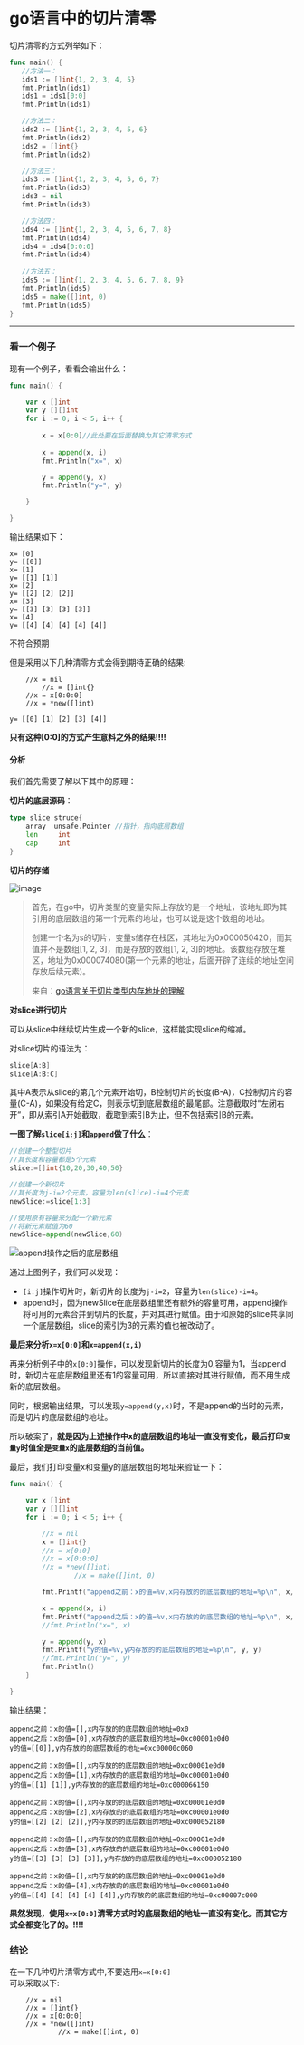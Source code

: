 # go语言中的切片清零

切片清零的方式列举如下：

```go
func main() {
   //方法一：
   ids1 := []int{1, 2, 3, 4, 5}
   fmt.Println(ids1)
   ids1 = ids1[0:0]
   fmt.Println(ids1)

   //方法二：
   ids2 := []int{1, 2, 3, 4, 5, 6}
   fmt.Println(ids2)
   ids2 = []int{}
   fmt.Println(ids2)

   //方法三：
   ids3 := []int{1, 2, 3, 4, 5, 6, 7}
   fmt.Println(ids3)
   ids3 = nil
   fmt.Println(ids3)

   //方法四：
   ids4 := []int{1, 2, 3, 4, 5, 6, 7, 8}
   fmt.Println(ids4)
   ids4 = ids4[0:0:0]
   fmt.Println(ids4)
   
   //方法五：
   ids5 := []int{1, 2, 3, 4, 5, 6, 7, 8, 9}
   fmt.Println(ids5)
   ids5 = make([]int, 0)
   fmt.Println(ids5)
}
```


-----

### 看一个例子

现有一个例子，看看会输出什么：

```go
func main() {

	var x []int
	var y [][]int
	for i := 0; i < 5; i++ {
        
		x = x[0:0]//此处要在后面替换为其它清零方式
        
		x = append(x, i)
		fmt.Println("x=", x)

		y = append(y, x)
		fmt.Println("y=", y)

	}

}
```

输出结果如下：

```
x= [0]
y= [[0]]
x= [1]
y= [[1] [1]]
x= [2]
y= [[2] [2] [2]]
x= [3]
y= [[3] [3] [3] [3]]
x= [4]
y= [[4] [4] [4] [4] [4]]

```
不符合预期  

但是采用以下几种清零方式会得到期待正确的结果:
```
	//x = nil
        //x = []int{}
	//x = x[0:0:0]
	//x = *new([]int)

y= [[0] [1] [2] [3] [4]]
```

**只有这种[0:0]的方式产生意料之外的结果!!!!**

#### 分析

我们首先需要了解以下其中的原理：

**切片的底层源码**：

```go
type slice struce{
    array  unsafe.Pointer //指针，指向底层数组
    len		int				
    cap		int
}
```

**切片的存储**

![image](https://user-images.githubusercontent.com/73980771/206098216-c4c0a77a-5a45-4ab5-9dea-6362df5a3a9f.png)

> 首先，在go中，切片类型的变量实际上存放的是一个地址，该地址即为其引用的底层数组的第一个元素的地址，也可以说是这个数组的地址。
>
> 创建一个名为s的切片，变量s储存在栈区，其地址为0x000050420，而其值并不是数组[1, 2, 3]，而是存放的数组[1, 2, 3]的地址。该数组存放在堆区，地址为0x000074080(第一个元素的地址，后面开辟了连续的地址空间存放后续元素)。
> 
> 来自：[go语言关于切片类型内存地址的理解](https://blog.csdn.net/why502b/article/details/92017168)

**对slice进行切片**

可以从slice中继续切片生成一个新的slice，这样能实现slice的缩减。

对slice切片的语法为：

```go
slice[A:B]
slice[A:B:C]
```
其中A表示从slice的第几个元素开始切，B控制切片的长度(B-A)，C控制切片的容量(C-A)，如果没有给定C，则表示切到底层数组的最尾部。注意截取时“左闭右开”，即从索引A开始截取，截取到索引B为止，但不包括索引B的元素。

**一图了解`slice[i:j]`和`append`做了什么**：

```go
//创建一个整型切片
//其长度和容量都是5个元素
slice:=[]int{10,20,30,40,50}

//创建一个新切片
//其长度为j-i=2个元素，容量为len(slice)-i=4个元素
newSlice:=slice[1:3]

//使用原有容量来分配一个新元素
//将新元素赋值为60
newSlice=append(newSlice,60)
```
![append操作之后的底层数组](https://user-images.githubusercontent.com/73980771/206098348-554131fe-1a32-4c72-975c-a895494704f6.png)

通过上图例子，我们可以发现：
  * `[i:j]`操作切片时，新切片的长度为`j-i=2`，容量为`len(slice)-i=4`。
  * append时，因为newSlice在底层数组里还有额外的容量可用，append操作将可用的元素合并到切片的长度，并对其进行赋值。由于和原始的slice共享同一个底层数组，slice的索引为3的元素的值也被改动了。

**最后来分析`x=x[0:0]`和`x=append(x,i)`**

再来分析例子中的`x[0:0]`操作，可以发现新切片的长度为0,容量为1，当append时，新切片在底层数组里还有1的容量可用，所以直接对其进行赋值，而不用生成新的底层数组。

同时，根据输出结果，可以发现`y=append(y,x)`时，不是append的当时的元素，而是切片的底层数组的地址。

所以破案了，**就是因为上述操作中x的底层数组的地址一直没有变化，最后打印`变量y`时值全是`变量x`的底层数组的当前值。**

最后，我们打印变量x和变量y的底层数组的地址来验证一下：

```go
func main() {

	var x []int
	var y [][]int
	for i := 0; i < 5; i++ {

		//x = nil
		x = []int{}
		//x = x[0:0]
		//x = x[0:0:0]
		//x = *new([]int)
                //x = make([]int, 0)

		fmt.Printf("append之前：x的值=%v,x内存放的的底层数组的地址=%p\n", x, x)

		x = append(x, i)
		fmt.Printf("append之后：x的值=%v,x内存放的的底层数组的地址=%p\n", x, x)
		//fmt.Println("x=", x)

		y = append(y, x)
		fmt.Printf("y的值=%v,y内存放的的底层数组的地址=%p\n", y, y)
		//fmt.Println("y=", y)
		fmt.Println()
	}

}
```

输出结果：

```
append之前：x的值=[],x内存放的的底层数组的地址=0x0
append之后：x的值=[0],x内存放的的底层数组的地址=0xc00001e0d0
y的值=[[0]],y内存放的的底层数组的地址=0xc00000c060

append之前：x的值=[],x内存放的的底层数组的地址=0xc00001e0d0
append之后：x的值=[1],x内存放的的底层数组的地址=0xc00001e0d0
y的值=[[1] [1]],y内存放的的底层数组的地址=0xc000066150

append之前：x的值=[],x内存放的的底层数组的地址=0xc00001e0d0
append之后：x的值=[2],x内存放的的底层数组的地址=0xc00001e0d0
y的值=[[2] [2] [2]],y内存放的的底层数组的地址=0xc000052180

append之前：x的值=[],x内存放的的底层数组的地址=0xc00001e0d0
append之后：x的值=[3],x内存放的的底层数组的地址=0xc00001e0d0
y的值=[[3] [3] [3] [3]],y内存放的的底层数组的地址=0xc000052180

append之前：x的值=[],x内存放的的底层数组的地址=0xc00001e0d0
append之后：x的值=[4],x内存放的的底层数组的地址=0xc00001e0d0
y的值=[[4] [4] [4] [4] [4]],y内存放的的底层数组的地址=0xc00007c000
```

**果然发现，使用`x=x[0:0]`清零方式时的底层数组的地址一直没有变化。而其它方式全都变化了的。!!!!**

### 结论

在一下几种切片清零方式中,不要选用`x=x[0:0]`  
可以采取以下:

		//x = nil
		//x = []int{}
		//x = x[0:0:0]
		//x = *new([]int)
                //x = make([]int, 0)

